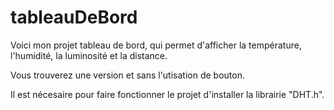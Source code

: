 # tableauDeBord

Voici mon projet tableau de bord, qui permet d'afficher la température, l'humidité, la luminosité et la distance. 

Vous trouverez une version et sans l'utisation de bouton.

Il est nécesaire pour faire fonctionner le projet d'installer la librairie "DHT.h".
